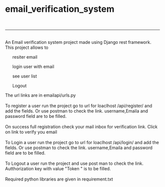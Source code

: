# email_verification_system
<br><hr><br>
An Email verification system project made using Django rest framework. This project allows to <ul>resiter email</ul> <ul> login user with email</ul><ul>see user list</ul><ul>Logout</ul>
The url links are in emailapi/urls.py
<br>
<br>
To register a user run the project go to url for  loaclhost /api/register/ and add the fields. Or use postman to check the link. username,Emaila and password field are to be filled.<br><br>
On success full registration check your mail inbox for verification link. Click on link to verify you email<br>
<br>To Login a user run the project go to url for  loaclhost /api/login/ and add the fields. Or use postman to check the link. username,Emaila and password field are to be filled.<br>
<br>To Logout a user run the project and use post man to check the link. Autthorization key with value "Token <token genrated on login>" is to be filled.<br>
<br>Required python libraries are given in requirement.txt
